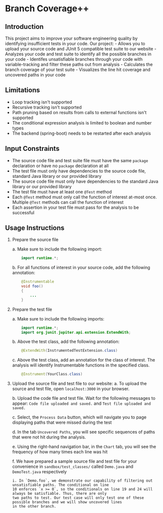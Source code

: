 # Branch Coverage++

## Introduction
This project aims to improve your software engineering quality by identifying insufficient tests in your code. Our
project:
    - Allows you to upload your source code and JUnit 5 compatible test suite to our website
    - Analyzes your code and test suite to identify all the possible branches in your code
    - Identifes unsatisfiable branches through your code with variable-tracking and filter these paths out from
      analysis
    - Calculates the branch coverage of your test suite
    - Visualizes the line hit coverage and uncovered paths in your code

## Limitations
- Loop tracking isn't supported
- Recursive tracking isn't supported
- Path pruning based on results from calls to external functions isn't supported
- The conditional expression analysis is limited to boolean and number types
- The backend (spring-boot) needs to be restarted after each analysis

## Input Constraints
- The source code file and test suite file must have the same `package` declaration or have no `package` declaration at all
- The test file must only have dependencies to the source code file, standard Java library or our provided library
- The source code file must only have dependencies to the standard Java library or our provided library
- The test file must have at least one `@Test` method
- Each `@Test` method must only call the function of interest at-most once. Multiple `@Test` methods can call the function of interest
- Each assertion in your test file must pass for the analysis to be successful

## Usage Instructions
1. Prepare the source file

    a. Make sure to include the following import:
    ```java
        import runtime.*;
    ```
    b. For all functions of interest in your source code, add the following annotation:
    ```java
        @Instrumentable
        void foo()
        {
            ...
        }
    ```

2. Prepare the test file

    a. Make sure to include the following imports:
    ```java
        import runtime.*;
        import org.junit.jupiter.api.extension.ExtendWith;
    ```
    b. Above the test class, add the following annotation:
    ```java
        @ExtendWith(InstrumentedTestExtension.class)
    ```
    c. Above the test class, add an annotation for the class of interest. The analysis will identify Instrumentable
       functions in the specified class.
    ```java
        @Instrument(YourClass.class)
    ```

3. Upload the source file and test file to our website:
    a. To upload the source and test file, open `localhost:3000` in your browser.

    b. Upload the code file and test file. Wait for the following messages to appear: `Code file uploaded and saved.`
    and `Test file uploaded and saved.`

    c. Select, the `Process Data` button, which will navigate you to page displaying paths that were missed during the test

    d. In the tab `Uncovered Paths`, you will see specific sequences of paths that were not hit during the analysis.

    e. Using the right-hand navigation bar, in the `Chart` tab, you will see the frequency of how many times each line
    was hit

    f. We have prepared a sample source file and test file for your convenience in `sandbox/test_classes/` called
    `Demo.java` and `DemoTest.java` respectively

       i. In `Demo.foo`, we demonstrate our capability of filtering out unsatisfiable paths. The conditional on line
       10 enforces `x >= 0`, so the conditionals on line 19 and 24 will always be satisfiable. Thus, there are only
       two paths to test. Our test case will only test one of these possible branches and we will show uncovered lines
       in the other branch.
